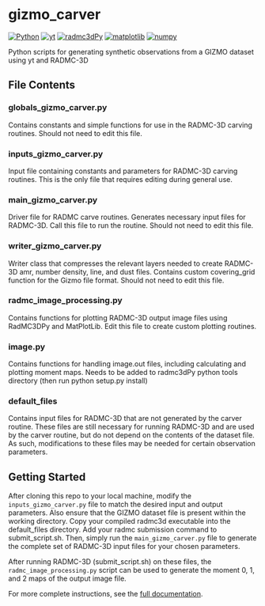 # gizmo_carver

[![Python](https://img.shields.io/badge/python-3.9-blue)](https://www.python.org/downloads/)
[![yt](https://img.shields.io/badge/yt-4.0.2-blue)](https://yt-project.org/)
[![radmc3dPy](https://img.shields.io/badge/radmc3dPy-0.30.2-blue)](https://www.ita.uni-heidelberg.de/~dullemond/software/radmc-3d/manual_rmcpy/index.html)
[![matplotlib](https://img.shields.io/badge/matplotlib-3.5.0-blue)](https://matplotlib.org/)
[![numpy](https://img.shields.io/badge/numpy-4.0.2-blue)](https://numpy.org/)

Python scripts for generating synthetic observations from a GIZMO dataset
using yt and RADMC-3D

## File Contents

### globals_gizmo_carver.py

Contains constants and simple functions for use in the RADMC-3D carving routines.
Should not need to edit this file.

### inputs_gizmo_carver.py

Input file containing constants and parameters for RADMC-3D carving routines. 
This is the only file that requires editing during general use. 

### main_gizmo_carver.py

Driver file for RADMC carve routines. Generates necessary input files 
for RADMC-3D. Call this file to run the routine. Should not need to edit this file.

### writer_gizmo_carver.py

Writer class that compresses the relevant layers needed to create RADMC-3D 
amr, number density, line, and dust files. Contains custom covering_grid
function for the Gizmo file format. Should not need to edit this file.

### radmc_image_processing.py

Contains functions for plotting RADMC-3D output image files using RadMC3DPy 
and MatPlotLib. Edit this file to create custom plotting routines.

### image.py

Contains functions for handling image.out files, including calculating and plotting 
moment maps. Needs to be added to radmc3dPy python tools directory (then run python setup.py install)

### default_files

Contains input files for RADMC-3D that are not generated by the carver routine.
These files are still necessary for running RADMC-3D and are used by the carver routine, 
but do not depend on the contents of the dataset file. As such, modifications to 
these files may be needed for certain observation parameters.

## Getting Started

After cloning this repo to your local machine, modify the `inputs_gizmo_carver.py` file
to match the desired input and output parameters. Also ensure that the GIZMO dataset file
is present within the working directory. Copy your compiled radmc3d executable into the
default_files directory. Add your radmc submission command to submit_script.sh.
Then, simply run the `main_gizmo_carver.py` file to generate the complete set of 
RADMC-3D input files for your chosen parameters. 

After running RADMC-3D (submit_script.sh) on these files, the `radmc_image_processing.py` script can be used
to generate the moment 0, 1, and 2 maps of the output image file.

For more complete instructions, see the [full documentation](https://github.com/seafen7/gizmo_carver/blob/main/doc/FULL_DOC.md).

